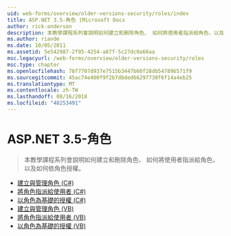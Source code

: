 ```yaml
---
uid: web-forms/overview/older-versions-security/roles/index
title: ASP.NET 3.5-角色 |Microsoft Docs
author: rick-anderson
description: 本教學課程系列會說明如何建立和刪除角色、 如何將使用者指派給角色，以及如何依角色授權。
ms.author: riande
ms.date: 10/05/2011
ms.assetid: 5e542987-2f95-4254-a87f-5c27dc0a66aa
msc.legacyurl: /web-forms/overview/older-versions-security/roles
msc.type: chapter
ms.openlocfilehash: 78f7707d937e7515b3447b60f28db54789b571f9
ms.sourcegitcommit: 45ac74e400f9f2b7dbded66297730f6f14a4eb25
ms.translationtype: MT
ms.contentlocale: zh-TW
ms.lasthandoff: 08/16/2018
ms.locfileid: "48253491"
---
```

<a name="aspnet-35---roles"></a>ASP.NET 3.5-角色
====================
> 本教學課程系列會說明如何建立和刪除角色、 如何將使用者指派給角色，以及如何依角色授權。


- [建立與管理角色 (C#)](creating-and-managing-roles-cs.md)
- [將角色指派給使用者 (C#)](assigning-roles-to-users-cs.md)
- [以角色為基礎的授權 (C#)](role-based-authorization-cs.md)
- [建立與管理角色 (VB)](creating-and-managing-roles-vb.md)
- [將角色指派給使用者 (VB)](assigning-roles-to-users-vb.md)
- [以角色為基礎的授權 (VB)](role-based-authorization-vb.md)
